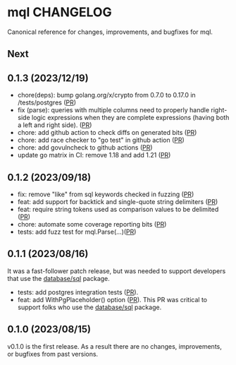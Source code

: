 # mql CHANGELOG

Canonical reference for changes, improvements, and bugfixes for mql.

## Next

## 0.1.3 (2023/12/19)

* chore(deps): bump golang.org/x/crypto from 0.7.0 to 0.17.0 in /tests/postgres ([PR](https://github.com/hashicorp/mql/pull/33))
* fix (parse): queries with multiple columns need to properly handle right-side
  logic expressions when they are complete expressions (having both a left and
  right side). ([PR](https://github.com/hashicorp/mql/pull/34))
* chore: add github action to check diffs on generated bits ([PR](https://github.com/hashicorp/mql/pull/32))
* chore: add race checker to "go test" in github action ([PR](https://github.com/hashicorp/mql/pull/31))
* chore: add govulncheck to github actions ([PR](https://github.com/hashicorp/mql/pull/30))
* update go matrix in CI: remove 1.18 and add 1.21 ([PR](https://github.com/hashicorp/mql/pull/30)) 

## 0.1.2 (2023/09/18)

* fix: remove "like" from sql keywords checked in fuzzing ([PR](https://github.com/hashicorp/mql/pull/26))
* feat: add support for backtick and single-quote string delimiters ([PR](https://github.com/hashicorp/mql/pull/25))
* feat: require string tokens used as comparison values to be delimited ([PR](https://github.com/hashicorp/mql/pull/23))
* chore: automate some coverage reporting bits ([PR](https://github.com/hashicorp/mql/pull/12))
* tests: add fuzz test for mql.Parse(...)([PR](https://github.com/hashicorp/mql/pull/11))

## 0.1.1 (2023/08/16)

It was a fast-follower patch release, but was needed to support developers that
use the [database/sql](https://pkg.go.dev/database/sql) package.

* tests: add postgres integration tests ([PR](https://github.com/hashicorp/mql/pull/8)).
* feat: add WithPgPlaceholder() option
  ([PR](https://github.com/hashicorp/mql/pull/7)). This PR was critical to
  support folks who use the
  [database/sql](https://pkg.go.dev/database/sql) package.

## 0.1.0 (2023/08/15)

v0.1.0 is the first release.  As a result there are no changes, improvements, or bugfixes from past versions.
